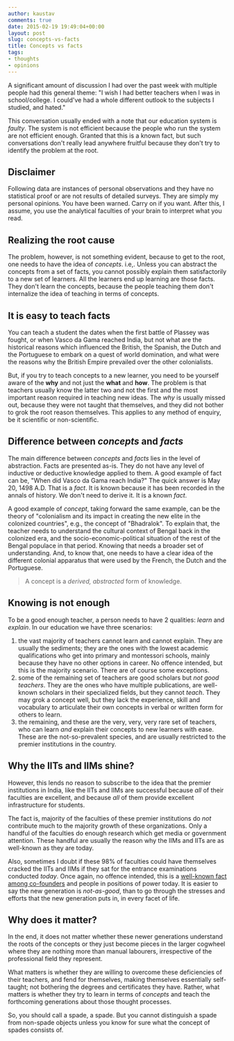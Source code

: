 ```yaml
---
author: kaustav
comments: true
date: 2015-02-19 19:49:04+00:00
layout: post
slug: concepts-vs-facts
title: Concepts vs facts
tags:
- thoughts
- opinions
---
```


A significant amount of discussion I had over the past week with multiple people had this general theme: "I wish I had better teachers when I was in school/college. I could've had a whole different outlook to the subjects I studied, and hated."

This conversation usually ended with a note that our education system is _faulty_. The system is not efficient because the people who run the system are not efficient enough. Granted that this is a known fact, but such conversations don't really lead anywhere fruitful because they don't try to identify the problem at the root.

## Disclaimer

Following data are instances of personal observations and they have no statistical proof or are not results of detailed surveys. They are simply my personal opinions. You have been warned. Carry on if you want. After this, I assume, you use the analytical faculties of your brain to interpret what you read.

## Realizing the root cause

The problem, however, is not something evident, because to get to the root, one needs to have the idea of _concepts_. i.e,. Unless you can abstract the concepts from a set of facts, you cannot possibly explain them satisfactorily to a new set of learners. All the learners end up learning are those facts. They don't learn the concepts, because the people teaching them don't internalize the idea of teaching in terms of concepts.

## It is easy to teach facts

You can teach a student the dates when the first battle of Plassey was fought, or when Vasco da Gama reached India, but not what are the historical reasons which influenced the British, the Spanish, the Dutch and the Portuguese to embark on a quest of world domination, and what were the reasons why the British Empire prevailed over the other colonialists.

But, if you try to teach concepts to a new learner, you need to be yourself aware of the **why** and not just the **what** and **how**. The problem is that teachers usually know the latter two and not the first and the most important reason required in teaching new ideas. The _why_ is usually missed out, because they were not taught that themselves, and they did not bother to grok the root reason themselves. This applies to any method of enquiry, be it scientific or non-scientific.

## Difference between _concepts_ and _facts_

The main difference between _concepts_ and _facts_ lies in the level of abstraction. Facts are presented as-is. They do not have any level of inductive or deductive knowledge applied to them. A good example of fact can be, "When did Vasco da Gama reach India?" The quick answer is May 20, 1498 A.D. That is a _fact_. It is known because it has been recorded in the annals of history. We don't need to derive it. It is a known _fact_.

A good example of _concept_, taking forward the same example, can be the theory of "colonialism and its impact in creating the new elite in the colonized countries", e.g., the concept of "Bhadralok". To explain that, the teacher needs to understand the cultural context of Bengal back in the colonized era, and the socio-economic-political situation of the rest of the Bengal populace in that period. Knowing that needs a broader set of understanding. And, to know that, one needs to have a clear idea of the different colonial apparatus that were used by the French, the Dutch and the Portuguese.

> A concept is a _derived, abstracted_ form of knowledge.

## Knowing is not enough

To be a good enough teacher, a person needs to have 2 qualities: _learn_ and _explain_. In our education we have three scenarios:

1. the vast majority of teachers cannot learn and cannot explain. They are usually the sediments; they are the ones with the lowest academic qualifications who get into primary and montessori schools, mainly because they have no other options in career. No offence intended, but this is the majority scenario. There are of course some exceptions.
2. some of the remaining set of teachers are good scholars but _not good teachers_. They are the ones who have multiple publications, are well-known scholars in their specialized fields, but they cannot _teach_. They may grok a concept well, but they lack the experience, skill and vocabulary to articulate their own concepts in verbal or written form for others to learn.
3. the remaining, and these are the very, very, very rare set of teachers, who can learn _and_ explain their concepts to new learners with ease. These are the not-so-prevalent species, and are usually restricted to the premier institutions in the country.

## Why the IITs and IIMs shine?

However, this lends no reason to subscribe to the idea that the premier institutions in India, like the IITs and IIMs are successful because _all_ of their faculties are excellent, and because _all_ of them provide excellent infrastructure for students.

The fact is, majority of the faculties of these premier institutions do _not_ contribute much to the majority growth of these organizations. Only a handful of the faculties do enough research which get media or government attention. These handful are usually the reason why the IIMs and IITs are as well-known as they are today.

Also, sometimes I doubt if these 98% of faculties could have themselves cracked the IITs and IIMs if they sat for the entrance examinations conducted _today_. Once again, no offence intended, this is a [well-known fact among co-founders](http://yourstory.com/2015/01/techie-tuesdays-mohit-saxena-inmobi/) and people in positions of power today. It is easier to say the new generation is _not-as-good_, than to go through the stresses and efforts that the new generation puts in, in every facet of life.

## Why does it matter?

In the end, it does not matter whether these newer generations understand the roots of the concepts or they just become pieces in the larger cogwheel where they are nothing more than manual labourers, irrespective of the professional field they represent.

What matters is whether they are willing to overcome these deficiencies of their teachers, and fend for themselves, making themselves essentially self-taught; not bothering the degrees and certificates they have. Rather, what matters is whether they try to learn in terms of _concepts_ and teach the forthcoming generations about those thought processes.

So, you should call a spade, a spade. But you cannot distinguish a spade from non-spade objects unless you know for sure what the concept of spades consists of.
